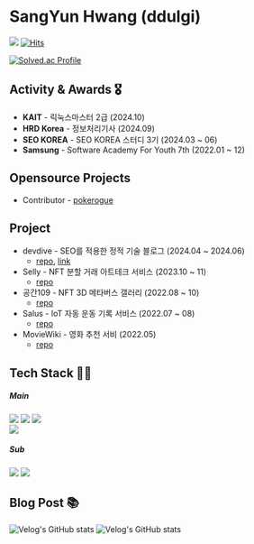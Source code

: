 # SangYun Hwang (ddulgi)


<a><img src="https://img.shields.io/badge/s_infinite@naver.com-20C997?style=flat-square&logo=naver&logoColor=white" /></a> 
[![Hits](https://hits.seeyoufarm.com/api/count/incr/badge.svg?url=https%3A%2F%2Fgithub.com%2Fddullgi&count_bg=%2379C83D&title_bg=%23555555&icon=&icon_color=%23E7E7E7&title=hits&edge_flat=false)](https://hits.seeyoufarm.com)

[![Solved.ac Profile](http://mazassumnida.wtf/api/v2/generate_badge?boj=s_infinite)](https://solved.ac/s_infinite/)


## Activity & Awards 🎖️

+ **KAIT** - 릭눅스마스터 2급 (2024.10)
+ **HRD Korea** - 정보처리기사 (2024.09)
+ **SEO KOREA** - SEO KOREA 스터디 3기 (2024.03 ~ 06)
+ **Samsung** - Software Academy For Youth 7th (2022.01 ~ 12)

## Opensource Projects

+ Contributor - [pokerogue](https://github.com/pagefaultgames/pokerogue)

## Project

+ devdive - SEO를 적용한 정적 기술 블로그 (2024.04 ~ 2024.06)
  - [repo](https://github.com/ddullgi/seo-blog), [link](https://www.devdive.co.kr/)
+ Selly - NFT 분할 거래 아트테크 서비스 (2023.10 ~ 11)
  - [repo](https://github.com/Team-NCT/Selly)
+ 공간109 - NFT 3D 메타버스 갤러리 (2022.08 ~ 10)
  - [repo](https://github.com/beberiche/Chili-source-m)
+ Salus - IoT 자동 운동 기록 서비스 (2022.07 ~ 08)
  - [repo](https://github.com/Salus-PJT/Salus)
+ MovieWiki - 영화 추천 서비 (2022.05)
  - [repo](https://github.com/ddullgi/MovieWiki)

## Tech Stack 👨‍🔧

##### Main

<img src="https://shields.io/badge/JavaScript-F7DF1E?logo=JavaScript&logoColor=000&style=for-the-badge" /> <img src="https://img.shields.io/badge/TypeScript-3178C6?style=for-the-badge&logo=TypeScript&logoColor=white" /> <img src="https://img.shields.io/badge/React-61DAFB?style=for-the-badge&logo=react&logoColor=white" /> </br> <img src="https://img.shields.io/badge/next.js-000000?style=for-the-badge&logo=nextdotjs&logoColor=white" /> 

##### Sub

<img src="https://img.shields.io/badge/Express.js-000000?logo=express&logoColor=fff&style=flat-square" /> <img src="https://img.shields.io/badge/Github Actions-2088FF?style=flat-square&logo=github actions&logoColor=white" />

## Blog Post 📚
![Velog's GitHub stats](https://velog-readme-stats.vercel.app/api?name=shrewslampe&slug=Next.js와-React-Query로-SSR-사용하기)
![Velog's GitHub stats](https://velog-readme-stats.vercel.app/api?name=shrewslampe&slug=Next.js-의-폰트-깜빡임을-해결해-보자)


<!--
<div align="center">
<h3 align="center">👋 About me</h3>
<a href="https://www.notion.so/d0ba906d5fac4236b742b86b6ef6276e?pvs=4" target="_blank"><img src="https://img.shields.io/badge/Notion-000000?style=flat&logo=Notion&logoColor=white"/></a>
</div>
<h3 align="center">🛠 Tech Stack</h3>
<div align="center">
  <div>
    <div>
      <strong>Frontend: </strong>
      <img src="https://img.shields.io/badge/javascript-%23323330.svg?style=flat&logo=javascript&logoColor=%23F7DF1E"/>
      <img src="https://img.shields.io/badge/TypeScript-3178C6?logo=TypeScript&logoColor=FFF&style=flat"/>
      <img src=https://img.shields.io/badge/react-%2320232a.svg?style=flat&logo=react&logoColor=%2361DAFB/>
    </div>
    <div>
      <strong>IDE: </strong>
        <img src="https://img.shields.io/badge/Visual%20Studio%20Code-0078d7.svg?style=flat&logo=visual-studio-code&logoColor=white"/>
        <img src="https://img.shields.io/badge/pycharm-143?style=flat&logo=pycharm&logoColor=black&color=green&labelColor=white"/>
    </div>
  </div>
</div>

<br>
<br>

[![ddullgi's GitHub stats](https://github-readme-stats.vercel.app/api?username=ddullgi&show_icons=true&count_private=true)](https://github.com/ddullgi)<br />
[![Velog's GitHub stats](https://velog-readme-2.vercel.app/api/badge-stats?color=right&name=shrewslampe)](https://velog.io/@shrewslampe)

 -->
